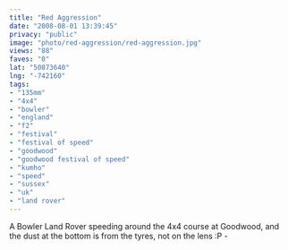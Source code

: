 ```yaml
---
title: "Red Aggression"
date: "2008-08-01 13:39:45"
privacy: "public"
image: "photo/red-aggression/red-aggression.jpg"
views: "88"
faves: "0"
lat: "50873640"
lng: "-742160"
tags:
- "135mm"
- "4x4"
- "bowler"
- "england"
- "f2"
- "festival"
- "festival of speed"
- "goodwood"
- "goodwood festival of speed"
- "kumho"
- "speed"
- "sussex"
- "uk"
- "land rover"
---
```

A Bowler Land Rover speeding around the 4x4 course at Goodwood, and the dust at the bottom is from the tyres, not on the lens :P - <a href="/photos/2008/08/01/red-aggression"></a>
